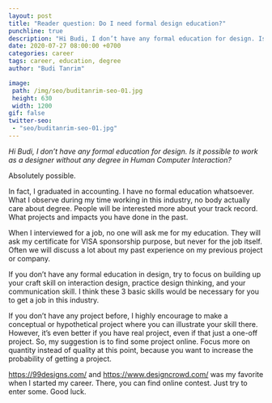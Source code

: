 ```yaml
---
layout: post
title: "Reader question: Do I need formal design education?"
punchline: true
description: "Hi Budi, I don’t have any formal education for design. Is it possible to work as a designer without any degree in Human Computer Interaction? Absolutely possible. In fact, I graduated in accounting. I have no formal education whatsoever."
date: 2020-07-27 08:00:00 +0700
categories: career
tags: career, education, degree
author: "Budi Tanrim"

image:
 path: /img/seo/buditanrim-seo-01.jpg
 height: 630
 width: 1200
gif: false
twitter-seo: 
 - "seo/buditanrim-seo-01.jpg"
---
```


_Hi Budi, I don’t have any formal education for design. Is it possible to work as a designer without any degree in Human Computer Interaction?_

Absolutely possible.

In fact, I graduated in accounting. I have no formal education whatsoever. What I observe during my time working in this industry, no body actually care about degree. People will be interested more about your track record. What projects and impacts you have done in the past. 

When I interviewed for a job, no one will ask me for my education. They will ask my certificate for VISA sponsorship purpose, but never for the job itself. Often we will discuss a lot about my past experience on my previous project or company. 

If you don’t have any formal education in design, try to focus on building up your craft skill on interaction design, practice design thinking, and your communication skill. I think these 3 basic skills would be necessary for you to get a job in this industry.

If you don’t have any project before, I highly encourage to make a conceptual or hypothetical project where you can illustrate your skill there. However, it’s even better if you have real project, even if that just a one-off project. So, my suggestion is to find some project online. Focus more on quantity instead of quality at this point, because you want to increase the probability of getting a project.

https://99designs.com/ and https://www.designcrowd.com/ was my favorite when I started my career. There, you can find online contest. Just try to enter some.
Good luck.
